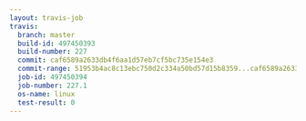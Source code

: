 ```yaml
---
layout: travis-job
travis:
  branch: master
  build-id: 497450393
  build-number: 227
  commit: caf6589a2633db4f6aa1d57eb7cf5bc735e154e3
  commit-range: 51953b4ac8c13ebc750d2c334a50bd57d15b8359...caf6589a2633db4f6aa1d57eb7cf5bc735e154e3
  job-id: 497450394
  job-number: 227.1
  os-name: linux
  test-result: 0
---
```

